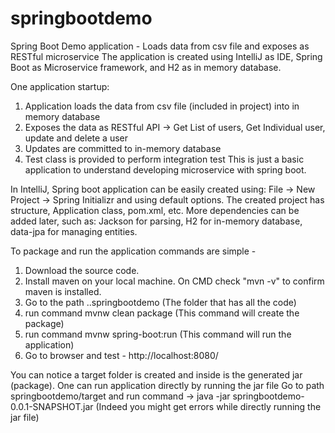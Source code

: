 # springbootdemo

Spring Boot Demo application - Loads data from csv file and exposes as RESTful microservice
The application is created using IntelliJ as IDE, Spring Boot as Microservice framework, and H2 as in memory database. 

One application startup:
1. Application loads the data from csv file (included in project) into in memory database
2. Exposes the data as RESTful API -> Get List of users, Get Individual user, update and delete a user 
3. Updates are committed to in-memory database
4. Test class is provided to perform integration test
This is just a basic application to understand developing microservice with spring boot. 

In IntelliJ, Spring boot application can be easily created using:
File -> New Project -> Spring Initializr and using default options. 
The created project has structure, Application class, pom.xml, etc. 
More dependencies can be added later, such as: Jackson for parsing, H2 for in-memory database, data-jpa for managing entities.

To package and run the application commands are simple - 
1. Download the source code. 
2. Install maven on your local machine. On CMD check "mvn -v" to confirm maven is installed. 
3. Go to the path ..springbootdemo (The folder that has all the code)
4. run command mvnw clean package (This command will create the package)
5. run command mvnw spring-boot:run (This command will run the application)
6. Go to browser and test - http://localhost:8080/

You can notice a target folder is created and inside is the generated jar (package). 
One can run application directly by running the jar file 
Go to path springbootdemo/target and run command ->
java -jar springbootdemo-0.0.1-SNAPSHOT.jar
(Indeed you might get errors while directly running the jar file)
